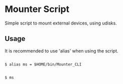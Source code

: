# Mounter Script
Simple script to mount external devices, using udisks.

## Usage
It is recommended to use 'alias' when using the script.

<code>
$ alias ms = $HOME/bin/Mounter_CLI

$ ms
</code>
